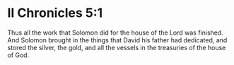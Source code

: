 # II Chronicles 5:1

Thus all the work that Solomon did for the house of the Lord was finished. And Solomon brought in the things that David his father had dedicated, and stored the silver, the gold, and all the vessels in the treasuries of the house of God.
